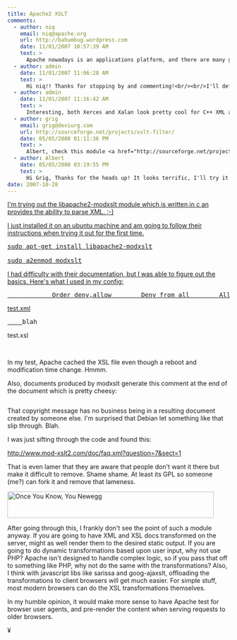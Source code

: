 ```yaml
---
title: Apache2 XSLT
comments:
  - author: niq
    email: niq@apache.org
    url: http://bahumbug.wordpress.com
    date: 11/01/2007 10:57:39 AM
    text: >
      Apache nowadays is an applications platform, and there are many good reasons to prefer a filter module (which works with any data source) over PHP - which doesn't.  Quite apart from the overhead of having PHP installed at all!<br/><br/>As for producing that boilerplate ... that's a new one on me.  You could use mod_transform for XSLT and XInclude instead.  Or for much faster XML processing, one of the range of SAX-based filters.
  - author: admin
    date: 11/01/2007 11:06:28 AM
    text: >
      Hi niq!! Thanks for stopping by and commenting!<br/><br/>I'll definitely review mod_transform, XInclude, and the SAX-based filters, those are all new to me.<br/><br/>I'm a little familiar with filters - when you say a filter module are you referring ExtFilterDefine, and stuff like that?
  - author: admin
    date: 11/01/2007 11:16:42 AM
    text: >
      Interesting, both Xerces and Xalan look pretty cool for C++ XML and XSLT processing. I'm installing them now from debian lenny, and thinking it might be possible to use them as external filters via apache2...<br/><br/>If I can't get that to work, I'll try out mod_include, looks easy enough to compile, but too bad its not in debian. :-(
  - author: grig
    email: grig@deviurg.com
    url: http://sourceforge.net/projects/xslt-filter/
    date: 05/05/2008 01:11:36 PM
    text: >
      Albert, check this module <a href="http://sourceforge.net/projects/xslt-filter/" rel="nofollow">http://sourceforge.net/projects/xslt-filter/</a><br/>It was written about one year ago as a "View" part for several Mod_perl based projects. The dynamic tranformation on the fly is the main goal. Today the module is used in a mixed envirenments - PHP/Mod_perl/static files.
  - author: Albert
    date: 05/05/2008 03:19:55 PM
    text: >
      Hi Grig, Thanks for the heads up! It looks terrific, I'll try it out and post how it works for me. :-)
date: 2007-10-28
---
```

<a href="http://www.docunext.com/2007/10/28/apache2-xslt/">

I'm trying out the libapache2-modxslt module which is written in c an provides the ability to parse XML. :-)

I just installed it on an ubuntu machine and am going to follow their instructions when trying it out for the first time.

<pre>
sudo apt-get install libapache2-modxslt

sudo a2enmod modxslt</pre>

I had difficulty with their documentation, but I was able to figure out the basics. Here's what I used in my config:

<pre class="xml">    <Directory /var/www/public/xslt>        Order deny,allow        Deny from all        Allow from 192.168        SetOutputFilter mod-xslt        AddType text/xml .xml        XSLTSetStylesheet text/xml /var/www/public/test.xsl    </Directory></pre>

test.xml

<pre class="xml"><?xml version="1.0"?><top>    <a>blah</a></top></pre>

test.xsl

<pre class="xml"><xsl:stylesheet version="1.0" xmlns:xsl="http://www.w3.org/1999/XSL/Transform"><xsl:output method="html" indent="yes" encoding="UTF-8" omit-xml-declaration="no"

doctype-public="-//W3C//DTD HTML 4.01 Transitional//EN"

doctype-system="http://www.w3.org/TR/html4/loose.dtd"/><xsl:template match="/"><html><head>     <title>XSLT Test</title></head><body><div id="container"><xsl:value-of select="//a"/></div></body></html></xsl:template></xsl:stylesheet></pre>

In my test, Apache cached the XSL file even though a reboot and modification time change. Hmmm.

Also, documents produced by modxslt generate this comment at the end of the document which is pretty cheesy:

<pre><!--  -* Generated by mod-xslt 1.3.9; http://www.mod-xslt2.com/  -* Copyright (C) 2002,2003 Carlo Contavalli - <ccontavalli at masobit.net>  -* derived from work by Philipp Dunkel and others (http://www.mod-xslt2.com/main/credits.xml)  -* Thanks to http://www.masobit.net/ for paying me while working on mod-xslt  -* and for providing resources to the project. --></pre>

That copyright message has no business being in a resulting document created by someone else. I'm surprised that Debian let something like that slip through. Blah.

I was just sifting through the code and found this:

<a href="http://www.mod-xslt2.com/doc/faq.xml?question=7&sect=1">http://www.mod-xslt2.com/doc/faq.xml?question=7&sect=1</a>

That is even lamer that they are aware that people don't want it there but make it difficult to remove. Shame shame. At least its GPL so someone (me?) can fork it and remove that lameness.

<a href="http://www.dpbolvw.net/click-2289622-10440259" target="_top" rel="nofollow">

<img src="http://www.lduhtrp.net/image-2289622-10440259" width="468" height="60" alt="Once You Know, You Newegg" border="0"/></a>

After going through this, I frankly don't see the point of such a module anyway. If you are going to have XML and XSL docs transformed on the server, might as well render them to the desired static output. If you are going to do dynamic transformations based upon user input, why not use PHP? Apache isn't designed to handle complex logic, so if you pass that off to something like PHP, why not do the same with the transformations? Also, I think with javascript libs iike sarissa and goog-ajaxslt, offloading the transformations to client browsers will get much easier. For simple stuff, most modern browsers can do the XSL transformations themselves.

In my humble opinion, it would make more sense to have Apache test for browser user agents, and pre-render the content when serving requests to older browsers.

¥

